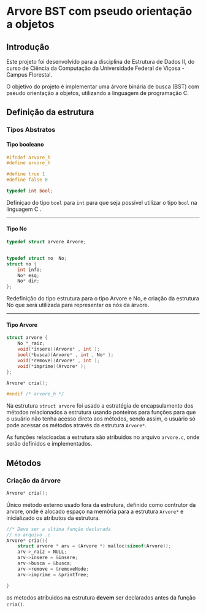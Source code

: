 # Arvore BST com pseudo orientação a objetos


## Introdução

Este projeto foi desenvolvido para a disciplina de Estrutura de Dados II, do curso de Ciência da Computação da Universidade Federal de Viçosa - Campus Florestal.

O objetivo do projeto é implementar uma árvore binária de busca (BST) com pseudo orientação a objetos, utilizando a linguagem de programação C.

## Definição da estrutura

### Tipos Abstratos

#### Tipo booleano

``` c
#ifndef arvore_h
#define arvore_h

#define true 1
#define false 0

typedef int bool;
```

Definiçao do tipo `bool` para `int` para que seja possível utilizar o tipo `bool` na linguagem C
.

---

#### Tipo No

```c
typedef struct arvore Arvore;


typedef struct no  No;
struct no {
    int info;
    No* esq;
    No* dir;
};
```

Redefinição do tipo estrutura para o tipo Arvore e No, e criação da estrutura No que será utilizada para representar os nós da árvore.

---

#### Tipo Arvore

``` c
struct arvore {
    No *_raiz;
    void(*insere)(Arvore* , int );
    bool(*busca)(Arvore* , int , No* );
    void(*remove)(Arvore* , int );
    void(*imprime)(Arvore* );
};
```

```c
Arvore* cria();

#endif /* arvore_h */
```

Na estrutura `struct arvore` foi usado a estratégia de encapsulamento dos métodos relacionados a estrutura usando ponteiros para funções para que o usuário não tenha acesso direto aos métodos, sendo assim, o usuário só pode acessar os métodos através da estrutura `Arvore*`.

As funções relacioadas a estrutura são atribuidos no arquivo `arvore.c`, onde serão definidos e implementados.

## Métodos

### Criação da árvore

``` c
Arvore* cria();
```
Único método externo usado fora da estrutura, definido como contrutor da arvore, onde é alocado espaço na memória para a estrutura `Arvore*` e inicializado os atributos da estrutura.

``` c
//* Deve ser a ultima função declarada
// no arquivo .c
Arvore* cria(){
    struct arvore * arv = (Arvore *) malloc(sizeof(Arvore));
    arv->_raiz = NULL;
    arv->insere = &insere;
    arv->busca = &busca;
    arv->remove = &removeNode;
    arv->imprime = &printTree;

}
```
os metodos atribuidos na estrutura **devem** ser declarados antes da função `cria()`.
